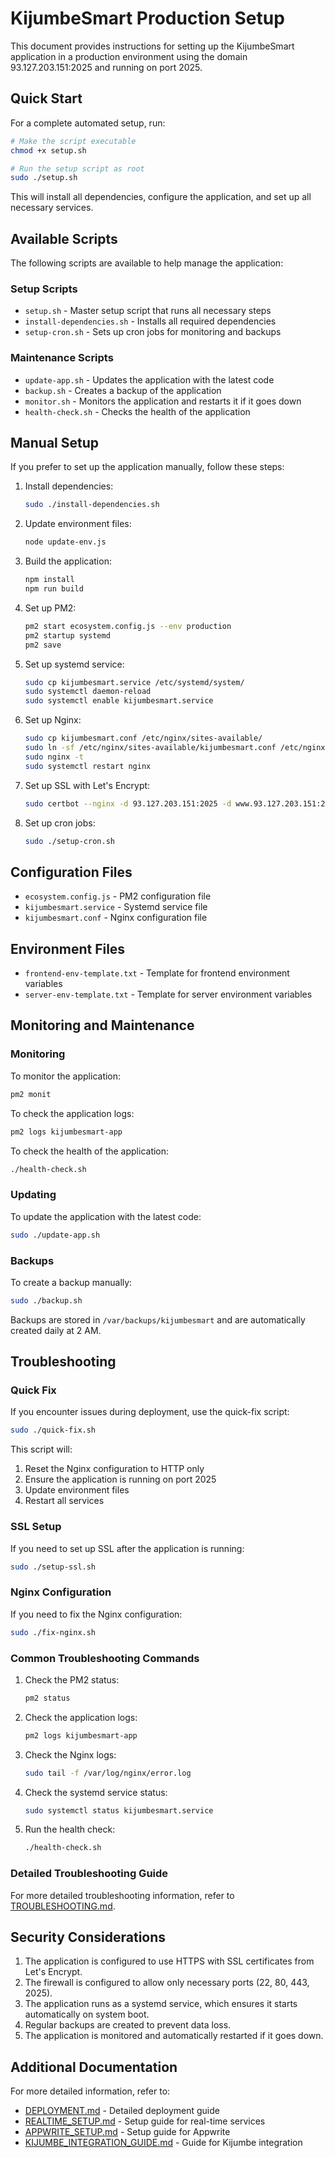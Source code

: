 # KijumbeSmart Production Setup

This document provides instructions for setting up the KijumbeSmart application in a production environment using the domain 93.127.203.151:2025 and running on port 2025.

## Quick Start

For a complete automated setup, run:

```bash
# Make the script executable
chmod +x setup.sh

# Run the setup script as root
sudo ./setup.sh
```

This will install all dependencies, configure the application, and set up all necessary services.

## Available Scripts

The following scripts are available to help manage the application:

### Setup Scripts

- `setup.sh` - Master setup script that runs all necessary steps
- `install-dependencies.sh` - Installs all required dependencies
- `setup-cron.sh` - Sets up cron jobs for monitoring and backups

### Maintenance Scripts

- `update-app.sh` - Updates the application with the latest code
- `backup.sh` - Creates a backup of the application
- `monitor.sh` - Monitors the application and restarts it if it goes down
- `health-check.sh` - Checks the health of the application

## Manual Setup

If you prefer to set up the application manually, follow these steps:

1. Install dependencies:
   ```bash
   sudo ./install-dependencies.sh
   ```

2. Update environment files:
   ```bash
   node update-env.js
   ```

3. Build the application:
   ```bash
   npm install
   npm run build
   ```

4. Set up PM2:
   ```bash
   pm2 start ecosystem.config.js --env production
   pm2 startup systemd
   pm2 save
   ```

5. Set up systemd service:
   ```bash
   sudo cp kijumbesmart.service /etc/systemd/system/
   sudo systemctl daemon-reload
   sudo systemctl enable kijumbesmart.service
   ```

6. Set up Nginx:
   ```bash
   sudo cp kijumbesmart.conf /etc/nginx/sites-available/
   sudo ln -sf /etc/nginx/sites-available/kijumbesmart.conf /etc/nginx/sites-enabled/
   sudo nginx -t
   sudo systemctl restart nginx
   ```

7. Set up SSL with Let's Encrypt:
   ```bash
   sudo certbot --nginx -d 93.127.203.151:2025 -d www.93.127.203.151:2025
   ```

8. Set up cron jobs:
   ```bash
   sudo ./setup-cron.sh
   ```

## Configuration Files

- `ecosystem.config.js` - PM2 configuration file
- `kijumbesmart.service` - Systemd service file
- `kijumbesmart.conf` - Nginx configuration file

## Environment Files

- `frontend-env-template.txt` - Template for frontend environment variables
- `server-env-template.txt` - Template for server environment variables

## Monitoring and Maintenance

### Monitoring

To monitor the application:

```bash
pm2 monit
```

To check the application logs:

```bash
pm2 logs kijumbesmart-app
```

To check the health of the application:

```bash
./health-check.sh
```

### Updating

To update the application with the latest code:

```bash
sudo ./update-app.sh
```

### Backups

To create a backup manually:

```bash
sudo ./backup.sh
```

Backups are stored in `/var/backups/kijumbesmart` and are automatically created daily at 2 AM.

## Troubleshooting

### Quick Fix

If you encounter issues during deployment, use the quick-fix script:

```bash
sudo ./quick-fix.sh
```

This script will:
1. Reset the Nginx configuration to HTTP only
2. Ensure the application is running on port 2025
3. Update environment files
4. Restart all services

### SSL Setup

If you need to set up SSL after the application is running:

```bash
sudo ./setup-ssl.sh
```

### Nginx Configuration

If you need to fix the Nginx configuration:

```bash
sudo ./fix-nginx.sh
```

### Common Troubleshooting Commands

1. Check the PM2 status:
   ```bash
   pm2 status
   ```

2. Check the application logs:
   ```bash
   pm2 logs kijumbesmart-app
   ```

3. Check the Nginx logs:
   ```bash
   sudo tail -f /var/log/nginx/error.log
   ```

4. Check the systemd service status:
   ```bash
   sudo systemctl status kijumbesmart.service
   ```

5. Run the health check:
   ```bash
   ./health-check.sh
   ```

### Detailed Troubleshooting Guide

For more detailed troubleshooting information, refer to [TROUBLESHOOTING.md](TROUBLESHOOTING.md).

## Security Considerations

1. The application is configured to use HTTPS with SSL certificates from Let's Encrypt.
2. The firewall is configured to allow only necessary ports (22, 80, 443, 2025).
3. The application runs as a systemd service, which ensures it starts automatically on system boot.
4. Regular backups are created to prevent data loss.
5. The application is monitored and automatically restarted if it goes down.

## Additional Documentation

For more detailed information, refer to:

- [DEPLOYMENT.md](DEPLOYMENT.md) - Detailed deployment guide
- [REALTIME_SETUP.md](REALTIME_SETUP.md) - Setup guide for real-time services
- [APPWRITE_SETUP.md](APPWRITE_SETUP.md) - Setup guide for Appwrite
- [KIJUMBE_INTEGRATION_GUIDE.md](KIJUMBE_INTEGRATION_GUIDE.md) - Guide for Kijumbe integration
